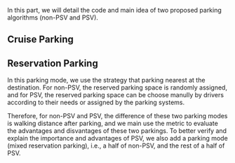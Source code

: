 In this part, we will detail the code and main idea of two proposed parking algorithms (non-PSV and PSV).
## Cruise Parking

## Reservation Parking
In this parking mode, we use the strategy that parking nearest at the destination. For non-PSV, the reserved parking space is randomly assigned, and for PSV, the reserved parking space can be choose manully by drivers according to their needs or assigned by the parking systems.

Therefore, for non-PSV and PSV, the difference of these two parking modes is walking distance after parking, and we main use the metric to evaluate the advantages and disvantages of these two parkings. To better verify and explain the importance and advantages of PSV, we also add a parking mode (mixed reservation parking), i.e., a half of non-PSV, and the rest of a half of PSV.
